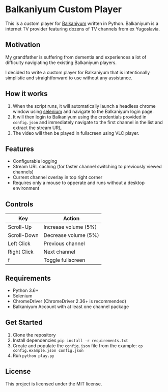 # Balkaniyum Custom Player

This is a custom player for [Balkaniyum](https://balkaniyum.tv/) written in Python. Balkaniyum is a internet TV provider featuring dozens of TV channels from ex Yugoslavia.

## Motivation
My grandfather is suffering from dementia and experiences a lot of difficulty navigiating the existing Balkaniyum players. 

I decided to write a custom player for Balkaniyum that is intentionally simplistic and straightforward to use without any assistance.

## How it works
1. When the script runs, it will automatically launch a headless chrome window using [selenium](https://pypi.org/project/selenium/) and navigate to the Balkaniyum login page.
2. It will then login to Balkaniyum using the credentials provided in `config.json` and immediately navigate to the first channel in the list and extract the stream URL.
3. The video will then be played in fullscreen using VLC player.

## Features
- Configurable logging
- Stream URL caching (for faster channel switching to previously viewed channels)
- Current channel overlay in top right corner
- Requires only a mouse to opperate and runs without a desktop environment

## Controls
| Key | Action |
| --- | --- |
| Scroll-Up | Increase volume (5%) |
| Scroll-Down | Decrease volume (5%) |
| Left Click | Previous channel |
| Right Click | Next channel |
| f | Toggle fullscreen |

## Requirements
- Python 3.6+
- Selenium
- ChromeDriver (ChromeDriver 2.36+ is recommended)
- Balkaniyum Account with at least one channel package

## Get Started
1. Clone the repository
2. Install dependencies
```pip install -r requirements.txt```
3. Create and populate the `config.json` file from the example:
```cp config.example.json config.json```
4. Run `python play.py`

## License
This project is licensed under the MIT license. 